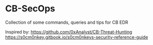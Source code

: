 # CB-SecOps

Collection of some commands, queries and tips for CB EDR

Inspired by: 
https://github.com/0xAnalyst/CB-Threat-Hunting
https://s0cm0nkey.gitbook.io/s0cm0nkeys-security-reference-guide

